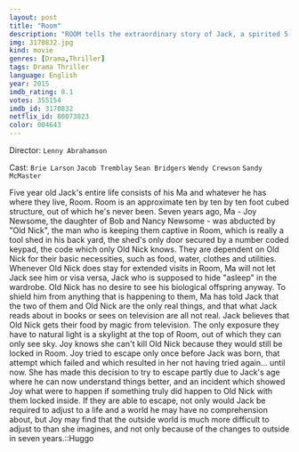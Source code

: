 ```yaml
---
layout: post
title: "Room"
description: "ROOM tells the extraordinary story of Jack, a spirited 5-year-old who is looked after by his loving and devoted mother. Like any good mother, Ma dedicates herself to keeping Jack happy and safe, nurturing him with warmth and love and doing typical things like playing games and telling stories. Their life, however, is anything but typical--they are trapped--confined to a 10-by-10-foot space that Ma has euphemistically named Room. Ma has created a whole universe for Jack within Room, and she will stop at nothing to ensure that, .."
img: 3170832.jpg
kind: movie
genres: [Drama,Thriller]
tags: Drama Thriller 
language: English
year: 2015
imdb_rating: 8.1
votes: 355154
imdb_id: 3170832
netflix_id: 80073823
color: 004643
---
```

Director: `Lenny Abrahamson`  

Cast: `Brie Larson` `Jacob Tremblay` `Sean Bridgers` `Wendy Crewson` `Sandy McMaster` 

Five year old Jack's entire life consists of his Ma and whatever he has where they live, Room. Room is an approximate ten by ten by ten foot cubed structure, out of which he's never been. Seven years ago, Ma - Joy Newsome, the daughter of Bob and Nancy Newsome - was abducted by "Old Nick", the man who is keeping them captive in Room, which is really a tool shed in his back yard, the shed's only door secured by a number coded keypad, the code which only Old Nick knows. They are dependent on Old Nick for their basic necessities, such as food, water, clothes and utilities. Whenever Old Nick does stay for extended visits in Room, Ma will not let Jack see him or visa versa, Jack who is supposed to hide "asleep" in the wardrobe. Old Nick has no desire to see his biological offspring anyway. To shield him from anything that is happening to them, Ma has told Jack that the two of them and Old Nick are the only real things, and that what Jack reads about in books or sees on television are all not real. Jack believes that Old Nick gets their food by magic from television. The only exposure they have to natural light is a skylight at the top of Room, out of which they can only see sky. Joy knows she can't kill Old Nick because they would still be locked in Room. Joy tried to escape only once before Jack was born, that attempt which failed and which resulted in her not having tried again... until now. She has made this decision to try to escape partly due to Jack's age where he can now understand things better, and an incident which showed Joy what were to happen if something truly did happen to Old Nick with them locked inside. If they are able to escape, not only would Jack be required to adjust to a life and a world he may have no comprehension about, but Joy may find that the outside world is much more difficult to adjust to than she imagines, and not only because of the changes to outside in seven years.::Huggo